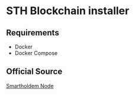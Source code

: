 # STH Blockchain installer

## Requirements
- Docker  
- Docker Compose

## Official Source
[Smartholdem Node](https://github.com/smartholdem/sth-core)